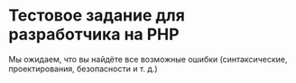 # Тестовое задание для разработчика на PHP

Мы ожидаем, что вы найдёте все возможные ошибки (синтаксические, проектирования, безопасности и т. д.)
